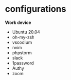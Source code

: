 # configurations

**Work device**

* Ubuntu 20.04
* oh-my-zsh
* vscodium
* nvim
* phpstorm
* slack
* 1password
* Authy
* zoom
